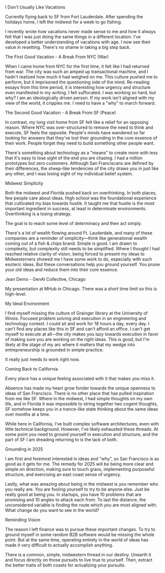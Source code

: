 I Don't Usually Like Vacations

Currently flying back to SF from Fort Lauderdale. After spending the holidays home, I left the midwest for a week to go fishing.

I recently wrote how vacations never made sense to me and how it always felt that I was just doing the same things in a different location. I've developed a better understanding of vacations with age. I now see their value in resetting. There's no shame in taking a big step back.

The First Good Vacation - A Break From NYC (War)

When I came home from NYC for the first time, it felt like I had returned from war. The city was such an amped up transactional machine, and I hadn't realized how much it had weighed on me. This culture pushed me to perform, but it imprisoned the questioning side of the mind. Re-reading essays from this time period, it is interesting how urgency and structure even manifested in my writing. I felt suffocated. I was working so hard, but why? I am an ideologically driven person. If my work isn't aligned with my view of the world, it cripples me. I need to have a "why" to march forward.

The Second Good Vacation - A Break From SF (Peace)

In contrast, my long visit home from SF felt like a relief for an opposing reason. Where NYC was over-structured to remove the need to think and execute, SF feels the opposite. People's minds have wandered so far looking for answers that they've lost their grounding in the core essence of their work. People forget they need to build something other people want.

There's something about technology as a "means" to create more with less that it's easy to lose sight of the end you are chasing. I had a million prototypes but zero customers. Although San Franciscans are defined by their differences, the sheep-like tendencies of the city draws you in just like any other, and I was losing sight of my individual belief system.

Midwest Simplicity

Both the midwest and Florida pushed back on overthinking. In both places, few people care about ideas. High school was the foundational experience that cultivated my bias towards hustle. It taught me that hustle is the most important ingredient in success, at least in determinate environments. Overthinking is a losing strategy.

The goal is to reach some level of determinacy and then act simply.

There's a lot of wealth flowing around Ft. Lauderdale, and many of these companies are a reminder of simplicity—think like generational wealth coming out of a fish & chips brand. Simple is good. I am drawn to complexity, but complexity still needs to be simplified. Where I thought I had reached relative clarity of vision, being forced to present my ideas to Midwesterners showed me I have some work to do, especially with such esoteric ideas. But these conversations help you ground yourself. You prune your old ideas and reduce them into their core essence.


Jean Demo - GenAI Collective, Chicago

My presentation at MHub in Chicago. There was a short time limit so this is high-level.

My Ideal Environment

I find myself missing the culture of Grainger library at the University of Illinois. Focused problem solving and execution in an engineering and technology context. I could sit and work for 18 hours a day, every day. I can't find any places like this in SF and can't afford an office. I can't get myself to execute at all—the city makes you lazy towards execution in favor of making sure you are working on the right ideas. This is good, but I'm likely at the stage of my arc where it matters that my wedge into entrepreneurship is grounded in simple practice.

It really just needs to work right now.

Coming Back to California

Every place has a unique feeling associated with it that makes you miss it.

Absence has made my heart grow fonder towards the unique openness to ideas of San Francisco. There is no other place that has pulled inspiration from me like SF. Where in the midwest, I had simple thoughts on my own life, and in Florida it was impossible to string together two cogent thoughts, SF somehow keeps you in a trance-like state thinking about the same ideas over months at a time.

While here in California, I've built complex software architectures, even with little technical background. However, I've likely exhausted these threads. At some point you need to ground yourself in execution and structure, and the part of SF I am dreading returning to is the lack of both.

Grounding in 2025

I am first and foremost interested in ideas and "why", so San Francisco is as good as it gets for me. The remedy for 2025 will be being more clear and simple on direction, making sure to touch grass, implementing purposeful structure, and exercising an east coast sense of urgency.

Lastly, what was amazing about being in the midwest is you remember who you really are. You are fooling yourself to try to be anyone else. Just be really good at being you. In startups, you have 10 problems that are promising and 10 angles to attack each from. To last the distance, the unconsidered variable is finding the route which you are most aligned with. What change do you want to see in the world?

Reminding Vision

The reason I left finance was to pursue these important changes. To try to ground myself in some random B2B software would be missing the whole point. But at the same time, operating entirely in the world of ideas has made it very difficult to actually accomplish anything.

There is a common, simple, midwestern thread in our destiny. Unearth it and focus directly on those pursuits to live true to yourself. Then, extract the better traits of both coasts for actualizing your pursuits.
